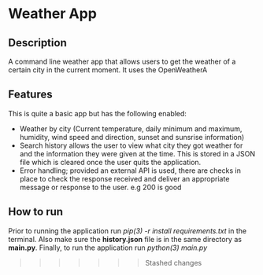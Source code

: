 # Weather App

## Description
A command line weather app that allows users to get the weather of a certain city in the current moment. It uses the OpenWeatherA

## Features
This is quite a basic app but has the following enabled:
- Weather by city (Current temperature, daily minimum and maximum, humidity, wind speed and direction, sunset and sunsrise information)
- Search history allows the user to view what city they got weather for and the information they were given at the time. This is stored in a JSON file which is cleared once the user quits the application.
- Error handling; provided an external API is used, there are checks in place to check the response received and deliver an appropriate message or response to the user. e.g 200 is good

## How to run
Prior to running the application run *pip(3) -r install requirements.txt* in the terminal.
Also make sure the **history.json** file is in the same directory as **main.py**.
Finally, to run the application run *python(3) main.py*
>>>>>>> Stashed changes

